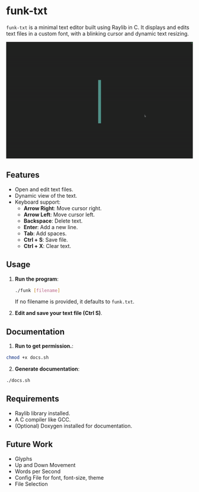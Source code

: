 # funk-txt

`funk-txt` is a minimal text editor built using Raylib in C. It displays and edits text files in a custom font, with a blinking cursor and dynamic text resizing.

![image](demo.gif)

## Features

- Open and edit text files.
- Dynamic view of the text.
- Keyboard support:
  - **Arrow Right**: Move cursor right.
  - **Arrow Left**: Move cursor left.
  - **Backspace**: Delete text.
  - **Enter**: Add a new line.
  - **Tab**: Add spaces.
  - **Ctrl + S**: Save file.
  - **Ctrl + X**: Clear text.

## Usage

1. **Run the program**:
   ```bash
   ./funk [filename]
   ```
   If no filename is provided, it defaults to `funk.txt`.

2. **Edit and save your text file (Ctrl S)**.

## Documentation
1. **Run to get permission.**:
  ```bash
  chmod +x docs.sh
  ```

2. **Generate documentation**:
  ```bash
  ./docs.sh
  ```

## Requirements

- Raylib library installed.
- A C compiler like GCC.
- (Optional) Doxygen installed for documentation.

## Future Work

- Glyphs
- Up and Down Movement
- Words per Second
- Config File for font, font-size, theme
- File Selection
